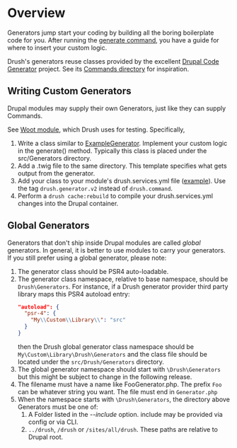 # Overview
Generators jump start your coding by building all the boring boilerplate code for you. After running the [generate command](commands/generate.md), you have a guide for where to insert your custom logic.

Drush's generators reuse classes provided by the excellent [Drupal Code Generator](https://github.com/Chi-teck/drupal-code-generator) project. See its [Commands directory](https://github.com/Chi-teck/drupal-code-generator/tree/3.x/src/Command) for inspiration.

## Writing Custom Generators
Drupal modules may supply their own Generators, just like they can supply Commands.

See [Woot module](https://github.com/drush-ops/drush/blob/11.x/tests/fixtures/modules/woot), which Drush uses for testing. Specifically,

  1. Write a class similar to [ExampleGenerator](https://github.com/drush-ops/drush/tree/11.x/tests/fixtures/modules/woot/src/Generators/). Implement your custom logic in the generate() method. Typically this class is placed under the src/Generators directory.
  2. Add a .twig file to the same directory. This template specifies what gets output from the generator.
  4. Add your class to your module's drush.services.yml file ([example](https://github.com/drush-ops/drush/blob/11.x/tests/fixtures/modules/woot/drush.services.yml)). Use the tag `drush.generator.v2` instead of `drush.command`.
  5. Perform a `drush cache:rebuild` to compile your drush.services.yml changes into the Drupal container.

## Global Generators

Generators that don't ship inside Drupal modules are called *global* generators. In general, it is better to use modules to carry your generators. If you still prefer using a global generator, please note:

1. The generator class should be PSR4 auto-loadable.
1. The generator class namespace, relative to base namespace, should be `Drush\Generators`. For instance, if a Drush generator provider third party library maps this PSR4 autoload entry:
   ```json
   "autoload": {
     "psr-4": {
       "My\\Custom\\Library\\": "src"
     }
   }
   ```
   then the Drush global generator class namespace should be `My\Custom\Library\Drush\Generators` and the class file should be located under the `src/Drush/Generators` directory.
1. The global generator namespace should start with `\Drush\Generators` but this might be subject to change in the following release.
1. The filename must have a name like FooGenerator.php. The prefix `Foo` can be whatever string you want. The file must end in `Generator.php`
1. When the namespace starts with `\Drush\Generators`, the directory above Generators must be one of:
    1.  A Folder listed in the *--include* option. include may be provided via config or via CLI.
    1.  `../drush`, `/drush` or `/sites/all/drush`. These paths are relative to Drupal root.
